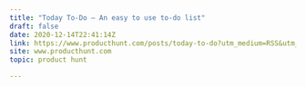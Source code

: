```yaml
---
title: "Today To-Do — An easy to use to-do list"
draft: false
date: 2020-12-14T22:41:14Z
link: https://www.producthunt.com/posts/today-to-do?utm_medium=RSS&utm_source=hune
site: www.producthunt.com
topic: product hunt  

---
```


